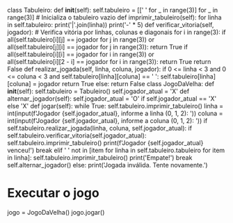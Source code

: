 class Tabuleiro:
    def __init__(self):
        self.tabuleiro = [[' ' for _ in range(3)] for _ in range(3)]  # Inicializa o tabuleiro vazio
    def imprimir_tabuleiro(self):
        for linha in self.tabuleiro:
            print('|'.join(linha))
            print('-' * 5)
    def verificar_vitoria(self, jogador):
        # Verifica vitória por linhas, colunas e diagonais
        for i in range(3):
            if all(self.tabuleiro[i][j] == jogador for j in range(3)) or \
               all(self.tabuleiro[j][i] == jogador for j in range(3)):
                return True
        if all(self.tabuleiro[i][i] == jogador for i in range(3)) or \
           all(self.tabuleiro[i][2 - i] == jogador for i in range(3)):
            return True
        return False
    def realizar_jogada(self, linha, coluna, jogador):
        if 0 <= linha < 3 and 0 <= coluna < 3 and self.tabuleiro[linha][coluna] == ' ':
            self.tabuleiro[linha][coluna] = jogador
            return True
        else:
            return False
class JogoDaVelha:
    def __init__(self):
        self.tabuleiro = Tabuleiro()
        self.jogador_atual = 'X'
    def alternar_jogador(self):
        self.jogador_atual = 'O' if self.jogador_atual == 'X' else 'X'
    def jogar(self):
        while True:
            self.tabuleiro.imprimir_tabuleiro()
            linha = int(input(f'Jogador {self.jogador_atual}, informe a linha (0, 1, 2): '))
            coluna = int(input(f'Jogador {self.jogador_atual}, informe a coluna (0, 1, 2): '))
            if self.tabuleiro.realizar_jogada(linha, coluna, self.jogador_atual):
                if self.tabuleiro.verificar_vitoria(self.jogador_atual):
                    self.tabuleiro.imprimir_tabuleiro()
                    print(f'Jogador {self.jogador_atual} venceu!')
                    break
                elif ' ' not in [item for linha in self.tabuleiro.tabuleiro for item in linha]:
                    self.tabuleiro.imprimir_tabuleiro()
                    print('Empate!')
                    break
                self.alternar_jogador()
            else:
                print('Jogada inválida. Tente novamente.')
# Executar o jogo
jogo = JogoDaVelha()
jogo.jogar()
